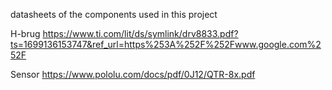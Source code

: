 datasheets of the components used in this project

H-brug https://www.ti.com/lit/ds/symlink/drv8833.pdf?ts=1699136153747&ref_url=https%253A%252F%252Fwww.google.com%252F

Sensor https://www.pololu.com/docs/pdf/0J12/QTR-8x.pdf
